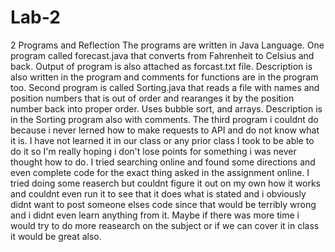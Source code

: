 # Lab-2
2 Programs and Reflection
The programs are written in Java Language.
One program called forecast.java that converts from Fahrenheit to Celsius and back. Output of program is also attached as forcast.txt file. Description is also written in the program and comments for functions are in the program too.
Second program is called Sorting.java that reads a file with names and position numbers that is out of order and rearanges it by the position number back into proper order. Uses bubble sort, and arrays. Description is in the Sorting program also with comments.
The third program i couldnt do because i never lerned how to make requests to API and do not know what it is. I have not learned it in our class or any prior class I took to be able to do it so I'm really hoping i don't lose points for something i was never thought how to do. I tried searching online and found some directions and even complete code for the exact thing asked in the assignment online. I tried doing some reaserch but couldnt figure it out on my own how it works and couldnt even run it to see that it does what is stated and i obviously didnt want to post someone elses code since that would be terribly wrong and i didnt even learn anything from it. Maybe if there was more time i would try to do more reasearch on the subject or if we can cover it in class it would be great also.

